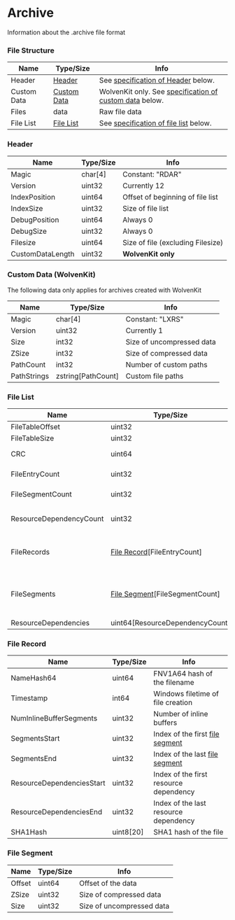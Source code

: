 # Archive

Information about the .archive file format

### File Structure

| Name        | Type/Size                           | Info                                                                            |
| ----------- | ----------------------------------- | ------------------------------------------------------------------------------- |
| Header      | [Header](archive.md#undefined)      | See [specification of Header](archive.md#undefined) below.                      |
| Custom Data | [Custom Data](archive.md#undefined) | WolvenKit only. See [specification of custom data](archive.md#undefined) below. |
| Files       | data                                | Raw file data                                                                   |
| File List   | [File List](archive.md#undefined)   | See [specification of file list](archive.md#undefined) below.                   |

### Header

| Name             | Type/Size | Info                              |
| ---------------- | --------- | --------------------------------- |
| Magic            | char\[4]  | Constant: "RDAR"                  |
| Version          | uint32    | Currently 12                      |
| IndexPosition    | uint64    | Offset of beginning of file list  |
| IndexSize        | uint32    | Size of file list                 |
| DebugPosition    | uint64    | Always 0                          |
| DebugSize        | uint32    | Always 0                          |
| Filesize         | uint64    | Size of file (excluding Filesize) |
| CustomDataLength | uint32    | **WolvenKit only**                |

### Custom Data (WolvenKit)

The following data only applies for archives created with WolvenKit

| Name        | Type/Size           | Info                      |
| ----------- | ------------------- | ------------------------- |
| Magic       | char\[4]            | Constant: "LXRS"          |
| Version     | uint32              | Currently 1               |
| Size        | int32               | Size of uncompressed data |
| ZSize       | int32               | Size of compressed data   |
| PathCount   | int32               | Number of custom paths    |
| PathStrings | zstring\[PathCount] | Custom file paths         |

### File List

| Name                    | Type/Size                                               | Info                                                              |
| ----------------------- | ------------------------------------------------------- | ----------------------------------------------------------------- |
| FileTableOffset         | uint32                                                  | Always 8                                                          |
| FileTableSize           | uint32                                                  |                                                                   |
| CRC                     | uint64                                                  | Checksum of ???                                                   |
| FileEntryCount          | uint32                                                  | Number of files                                                   |
| FileSegmentCount        | uint32                                                  | Number of file segments                                           |
| ResourceDependencyCount | uint32                                                  | Number of resource dependencies                                   |
| FileRecords             | [File Record](archive.md#file-record)\[FileEntryCount]  | See [specification of file record](archive.md#file-record) below. |
| FileSegments            | [File Segment](archive.md#undefined)\[FileSegmentCount] | See [specification of file segment](archive.md#undefined) below.  |
| ResourceDependencies    | uint64\[ResourceDependencyCount]                        |                                                                   |

### File Record

| Name                      | Type/Size  | Info                                                    |
| ------------------------- | ---------- | ------------------------------------------------------- |
| NameHash64                | uint64     | FNV1A64 hash of the filename                            |
| Timestamp                 | int64      | Windows filetime of file creation                       |
| NumInlineBufferSegments   | uint32     | Number of inline buffers                                |
| SegmentsStart             | uint32     | Index of the first [file segment](archive.md#undefined) |
| SegmentsEnd               | uint32     | Index of the last [file segment](archive.md#undefined)  |
| ResourceDependenciesStart | uint32     | Index of the first resource dependency                  |
| ResourceDependenciesEnd   | uint32     | Index of the last resource dependency                   |
| SHA1Hash                  | uint8\[20] | SHA1 hash of the file                                   |

### File Segment

| Name   | Type/Size | Info                      |
| ------ | --------- | ------------------------- |
| Offset | uint64    | Offset of the data        |
| ZSize  | uint32    | Size of compressed data   |
| Size   | uint32    | Size of uncompressed data |
